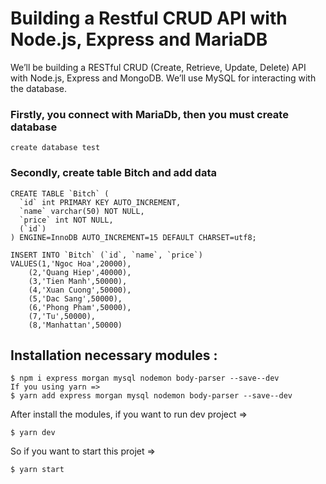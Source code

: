 # Building a Restful CRUD API with Node.js, Express and MariaDB

We’ll be building a RESTful CRUD (Create, Retrieve, Update, Delete) API with Node.js, Express and MongoDB. We’ll use MySQL for interacting with the database.

### Firstly, you connect with MariaDb, then you must create database

```mysql
create database test
```

### Secondly, create table Bitch and add data

```mysql
CREATE TABLE `Bitch` (
  `id` int PRIMARY KEY AUTO_INCREMENT,
  `name` varchar(50) NOT NULL,
  `price` int NOT NULL,
  (`id`)
) ENGINE=InnoDB AUTO_INCREMENT=15 DEFAULT CHARSET=utf8;

INSERT INTO `Bitch` (`id`, `name`, `price`)
VALUES(1,'Ngoc Hoa',20000),
	(2,'Quang Hiep',40000),
	(3,'Tien Manh',50000),
	(4,'Xuan Cuong',50000),
	(5,'Dac Sang',50000),
	(6,'Phong Pham',50000),
	(7,'Tu',50000),
	(8,'Manhattan',50000)
```

## Installation necessary modules :

```
$ npm i express morgan mysql nodemon body-parser --save--dev
If you using yarn => 
$ yarn add express morgan mysql nodemon body-parser --save--dev
```
After install the modules, if you want to run dev project => 

```
$ yarn dev
```
So if you want to start this projet => 

```
$ yarn start
```





